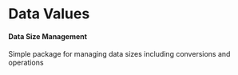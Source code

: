 # Data Values

#### Data Size Management

Simple package for managing data sizes including conversions and operations